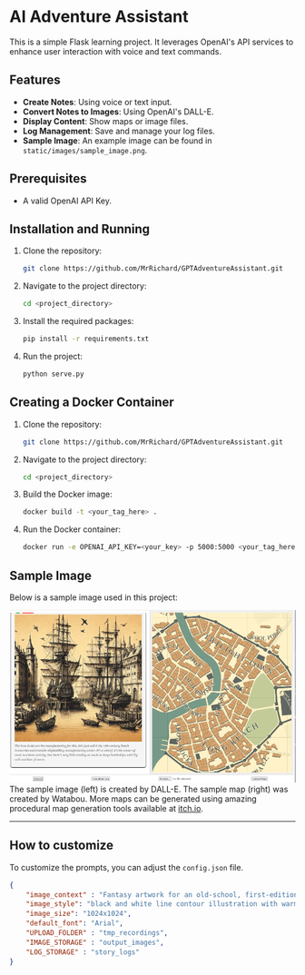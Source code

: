 # AI Adventure Assistant

This is a simple Flask learning project. It leverages OpenAI's API services to enhance user interaction with voice and text commands.

## Features

- **Create Notes**: Using voice or text input.
- **Convert Notes to Images**: Using OpenAI's DALL-E.
- **Display Content**: Show maps or image files.
- **Log Management**: Save and manage your log files.
- **Sample Image**: An example image can be found in `static/images/sample_image.png`.

## Prerequisites

- A valid OpenAI API Key.

## Installation and Running

1. Clone the repository:
    ```bash
    git clone https://github.com/MrRichard/GPTAdventureAssistant.git
    ```
2. Navigate to the project directory:
    ```bash
    cd <project_directory>
    ```
3. Install the required packages:
    ```bash
    pip install -r requirements.txt
    ```
4. Run the project:
    ```bash
    python serve.py
    ```

## Creating a Docker Container

1. Clone the repository:
    ```bash
    git clone https://github.com/MrRichard/GPTAdventureAssistant.git
    ```
2. Navigate to the project directory:
    ```bash
    cd <project_directory>
    ```
3. Build the Docker image:
    ```bash
    docker build -t <your_tag_here> .
    ```
4. Run the Docker container:
    ```bash
    docker run -e OPENAI_API_KEY=<your_key> -p 5000:5000 <your_tag_here>
    ```

## Sample Image

Below is a sample image used in this project:

![Sample Image](static/images/sample_image.png)
The sample image (left) is created by DALL-E.
The sample map (right) was created by Watabou. More maps can be generated using amazing procedural map generation tools available at [itch.io](https://watabou.itch.io/).


---

## How to customize
To customize the prompts, you can adjust the `config.json` file.
```json
{
    "image_context" : "Fantasy artwork for an old-school, first-edition, table-top role playing game",
    "image_style": "black and white line contour illustration with warm paper background. the images should always be good representations with lots of details and nuance.",
    "image_size": "1024x1024",
    "default_font": "Arial",
    "UPLOAD_FOLDER" : "tmp_recordings",
    "IMAGE_STORAGE" : "output_images",
    "LOG_STORAGE" : "story_logs"
}
```